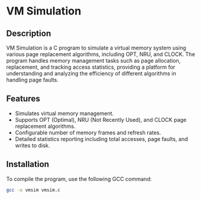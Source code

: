 # VM Simulation

## Description
VM Simulation is a C program to simulate a virtual memory system using various page replacement algorithms, including OPT, NRU, and CLOCK. The program handles memory management tasks such as page allocation, replacement, and tracking access statistics, providing a platform for understanding and analyzing the efficiency of different algorithms in handling page faults.

## Features
- Simulates virtual memory management.
- Supports OPT (Optimal), NRU (Not Recently Used), and CLOCK page replacement algorithms.
- Configurable number of memory frames and refresh rates.
- Detailed statistics reporting including total accesses, page faults, and writes to disk.

## Installation
To compile the program, use the following GCC command:
```bash
gcc -o vmsim vmsim.c
